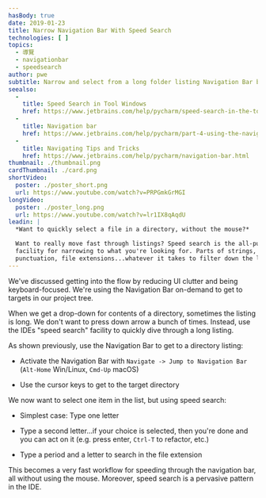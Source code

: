 ```yaml
---
hasBody: true
date: 2019-01-23
title: Narrow Navigation Bar With Speed Search
technologies: [ ]
topics:
  - 導覽
  - navigationbar
  - speedsearch
author: pwe
subtitle: Narrow and select from a long folder listing Navigation Bar by typing a speed search.
seealso:
  - 
    title: Speed Search in Tool Windows
    href: https://www.jetbrains.com/help/pycharm/speed-search-in-the-tool-windows.html
  - 
    title: Navigation bar
    href: https://www.jetbrains.com/help/pycharm/part-4-using-the-navigation-bar.html
  - 
    title: Navigating Tips and Tricks
    href: https://www.jetbrains.com/help/pycharm/navigation-bar.html
thumbnail: ./thumbnail.png
cardThumbnail: ./card.png
shortVideo:
  poster: ./poster_short.png
  url: https://www.youtube.com/watch?v=PRPGmkGrMGI
longVideo:
  poster: ./poster_long.png
  url: https://www.youtube.com/watch?v=lr1IX8qAqdU
leadin: |
  *Want to quickly select a file in a directory, without the mouse?*

  Want to really move fast through listings? Speed search is the all-purpose
  facility for narrowing to what you're looking for. Parts of strings,
  punctuation, file extensions...whatever it takes to filter down the list.
---
```


We've discussed getting into the flow by reducing UI clutter and being keyboard-focused. We're using the Navigation Bar on-demand to get to targets in our project tree.

When we get a drop-down for contents of a directory, sometimes the listing is long. We don't want to press down arrow a bunch of times. Instead, use the IDEs "speed search" facility to quickly dive through a long listing.

As shown previously, use the Navigation Bar to get to a directory listing:

- Activate the Navigation Bar with `Navigate -> Jump to Navigation Bar` (`Alt-Home` Win/Linux, `Cmd-Up` macOS)

- Use the cursor keys to get to the target directory

We now want to select one item in the list, but using speed search:

- Simplest case: Type one letter

- Type a second letter...if your choice is selected, then you're done and you can act on it (e.g. press enter, `Ctrl-T` to refactor, etc.)

- Type a period and a letter to search in the file extension

This becomes a very fast workflow for speeding through the navigation bar, all without using the mouse. Moreover, speed search is a pervasive pattern in the IDE.

